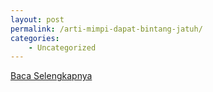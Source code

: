 ```yaml
---
layout: post
permalink: /arti-mimpi-dapat-bintang-jatuh/
categories:
    - Uncategorized
---
```


[Baca Selengkapnya](/06)